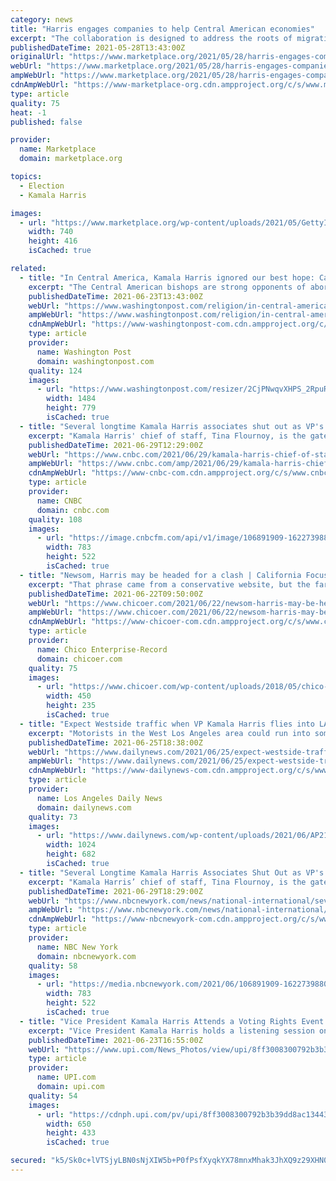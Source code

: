 ```yaml
---
category: news
title: "Harris engages companies to help Central American economies"
excerpt: "The collaboration is designed to address the roots of migration by improving conditions in Central American countries."
publishedDateTime: 2021-05-28T13:43:00Z
originalUrl: "https://www.marketplace.org/2021/05/28/harris-engages-companies-to-help-central-american-economies/"
webUrl: "https://www.marketplace.org/2021/05/28/harris-engages-companies-to-help-central-american-economies/"
ampWebUrl: "https://www.marketplace.org/2021/05/28/harris-engages-companies-to-help-central-american-economies/amp"
cdnAmpWebUrl: "https://www-marketplace-org.cdn.ampproject.org/c/s/www.marketplace.org/2021/05/28/harris-engages-companies-to-help-central-american-economies/amp"
type: article
quality: 75
heat: -1
published: false

provider:
  name: Marketplace
  domain: marketplace.org

topics:
  - Election
  - Kamala Harris

images:
  - url: "https://www.marketplace.org/wp-content/uploads/2021/05/GettyImages-1320384566.jpg?fit=740%2C416"
    width: 740
    height: 416
    isCached: true

related:
  - title: "In Central America, Kamala Harris ignored our best hope: Catholic bishops"
    excerpt: "The Central American bishops are strong opponents of abortion and gay marriage, but they have also prophetically denounced exploitation of the poor and government corruption. In t"
    publishedDateTime: 2021-06-23T13:43:00Z
    webUrl: "https://www.washingtonpost.com/religion/in-central-america-kamala-harris-ignored-our-best-hope-catholic-bishops/2021/06/23/5c933bc8-d431-11eb-b39f-05a2d776b1f4_story.html"
    ampWebUrl: "https://www.washingtonpost.com/religion/in-central-america-kamala-harris-ignored-our-best-hope-catholic-bishops/2021/06/23/5c933bc8-d431-11eb-b39f-05a2d776b1f4_story.html?outputType=amp"
    cdnAmpWebUrl: "https://www-washingtonpost-com.cdn.ampproject.org/c/s/www.washingtonpost.com/religion/in-central-america-kamala-harris-ignored-our-best-hope-catholic-bishops/2021/06/23/5c933bc8-d431-11eb-b39f-05a2d776b1f4_story.html?outputType=amp"
    type: article
    provider:
      name: Washington Post
      domain: washingtonpost.com
    quality: 124
    images:
      - url: "https://www.washingtonpost.com/resizer/2CjPNwqvXHPS_2RpuRTKY-p3eVo=/1484x0/www.washingtonpost.com/pb/resources/img/twp-social-share.png"
        width: 1484
        height: 779
        isCached: true
  - title: "Several longtime Kamala Harris associates shut out as VP's chief of staff keeps tight control over access"
    excerpt: "Kamala Harris' chief of staff, Tina Flournoy, is the gatekeeper for the vice president, as many allies are struggling to directly get in touch with her."
    publishedDateTime: 2021-06-29T12:29:00Z
    webUrl: "https://www.cnbc.com/2021/06/29/kamala-harris-chief-of-staff-limits-access-to-vice-president.html"
    ampWebUrl: "https://www.cnbc.com/amp/2021/06/29/kamala-harris-chief-of-staff-limits-access-to-vice-president.html"
    cdnAmpWebUrl: "https://www-cnbc-com.cdn.ampproject.org/c/s/www.cnbc.com/amp/2021/06/29/kamala-harris-chief-of-staff-limits-access-to-vice-president.html"
    type: article
    provider:
      name: CNBC
      domain: cnbc.com
    quality: 108
    images:
      - url: "https://image.cnbcfm.com/api/v1/image/106891909-1622739880762-kamala.jpg?v=1622739956"
        width: 783
        height: 522
        isCached: true
  - title: "Newsom, Harris may be headed for a clash | California Focus"
    excerpt: "That phrase came from a conservative website, but the far left also blasted Harris for telling the poorest of the Central American poor “Do not come” to the United States. The remark had future electoral implications because Harris’ fellow Democrats of most stripes are sympathetic to poor but enterprising immigrants from countries like Guatemala,"
    publishedDateTime: 2021-06-22T09:50:00Z
    webUrl: "https://www.chicoer.com/2021/06/22/newsom-harris-may-be-headed-for-a-clash-california-focus/"
    ampWebUrl: "https://www.chicoer.com/2021/06/22/newsom-harris-may-be-headed-for-a-clash-california-focus/amp/"
    cdnAmpWebUrl: "https://www-chicoer-com.cdn.ampproject.org/c/s/www.chicoer.com/2021/06/22/newsom-harris-may-be-headed-for-a-clash-california-focus/amp/"
    type: article
    provider:
      name: Chico Enterprise-Record
      domain: chicoer.com
    quality: 75
    images:
      - url: "https://www.chicoer.com/wp-content/uploads/2018/05/chico-site-icon-1.png"
        width: 450
        height: 235
        isCached: true
  - title: "Expect Westside traffic when VP Kamala Harris flies into LA this afternoon"
    excerpt: "Motorists in the West Los Angeles area could run into some traffic delays Friday afternoon, as Vice President Kamala Harris flies to LAX to spend the night at her Brentwood home."
    publishedDateTime: 2021-06-25T18:38:00Z
    webUrl: "https://www.dailynews.com/2021/06/25/expect-westside-traffic-when-vp-kamala-harris-flies-into-la-this-afternoon/"
    ampWebUrl: "https://www.dailynews.com/2021/06/25/expect-westside-traffic-when-vp-kamala-harris-flies-into-la-this-afternoon/amp/"
    cdnAmpWebUrl: "https://www-dailynews-com.cdn.ampproject.org/c/s/www.dailynews.com/2021/06/25/expect-westside-traffic-when-vp-kamala-harris-flies-into-la-this-afternoon/amp/"
    type: article
    provider:
      name: Los Angeles Daily News
      domain: dailynews.com
    quality: 73
    images:
      - url: "https://www.dailynews.com/wp-content/uploads/2021/06/AP21176616635665.jpg?w=1024&h=682"
        width: 1024
        height: 682
        isCached: true
  - title: "Several Longtime Kamala Harris Associates Shut Out as VP's Chief of Staff Keeps Tight Control Over Access"
    excerpt: "Kamala Harris’ chief of staff, Tina Flournoy, is the gatekeeper for the vice president, as many allies are struggling to directly get in touch with her."
    publishedDateTime: 2021-06-29T18:29:00Z
    webUrl: "https://www.nbcnewyork.com/news/national-international/several-longtime-kamala-harris-associates-shut-out-as-vps-chief-of-staff-keeps-tight-control-over-access/3130459/"
    ampWebUrl: "https://www.nbcnewyork.com/news/national-international/several-longtime-kamala-harris-associates-shut-out-as-vps-chief-of-staff-keeps-tight-control-over-access/3130459/?amp"
    cdnAmpWebUrl: "https://www-nbcnewyork-com.cdn.ampproject.org/c/s/www.nbcnewyork.com/news/national-international/several-longtime-kamala-harris-associates-shut-out-as-vps-chief-of-staff-keeps-tight-control-over-access/3130459/?amp"
    type: article
    provider:
      name: NBC New York
      domain: nbcnewyork.com
    quality: 58
    images:
      - url: "https://media.nbcnewyork.com/2021/06/106891909-1622739880762-kamala.jpg?quality=85&strip=all&fit=783%2C522"
        width: 783
        height: 522
        isCached: true
  - title: "Vice President Kamala Harris Attends a Voting Rights Event in Washington"
    excerpt: "Vice President Kamala Harris holds a listening session on voting rights with advocates in the South Court Auditorium of the Eisenhower Executive Office Building in Washington, DC on Wednesday, June 23,"
    publishedDateTime: 2021-06-23T16:55:00Z
    webUrl: "https://www.upi.com/News_Photos/view/upi/8ff3008300792b3b39dd8ac13443a72f/Vice-President-Kamala-Harris-Attends-a-Voting-Rights-Event-in-Washington/"
    type: article
    provider:
      name: UPI.com
      domain: upi.com
    quality: 54
    images:
      - url: "https://cdnph.upi.com/pv/upi/8ff3008300792b3b39dd8ac13443a72f/HARRIS-VOTE.jpg"
        width: 650
        height: 433
        isCached: true

secured: "k5/Sk0c+lVTSjyLBN0sNjXIW5b+P0fPsfXyqkYX78mnxMhak3JhXQ9z29XHN0m6W7hGvtIukCXeasWfIWE0MFU/fXnJ4dc1blWr2lMe2BzicgbgXuX0px6Vdc7WHcue4uI98X58u6kBTfahig+EabUNtztaat7DmurPA+lYjVJYNuwy/N3OW0gAwBwEFzhvhfvGYRnnWoJWSK7q6PFz4S3kGwBndJdLDqukRNhjJhfYKi9gnEkRTTThFxUMw//2UtqFoLdt3uOifvvVGD2u5NppxtCrkFgRg7OF/lTcytKgUEKa5MvAjQNwLt6qAiAohIjHCkrkB60kN7VRd/mW5AR1erOyt1F10nL3Xrfi0XUs=;iH0FUNBOMGmkMeAW36ZhCA=="
---
```


